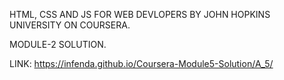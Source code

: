 

HTML, CSS AND JS FOR WEB DEVLOPERS BY JOHN HOPKINS UNIVERSITY ON COURSERA.

MODULE-2 SOLUTION.

LINK: https://infenda.github.io/Coursera-Module5-Solution/A_5/
